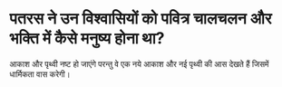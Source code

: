 # पतरस ने उन विश्वासियों को पवित्र चालचलन और भक्ति में कैसे मनुष्य होना था?
आकाश और पृथ्वी नष्ट हो जाएंगे परन्तु वे एक नये आकाश और नई पृथ्वी की आस देखते हैं जिसमें धार्मिकता वास करेगी।